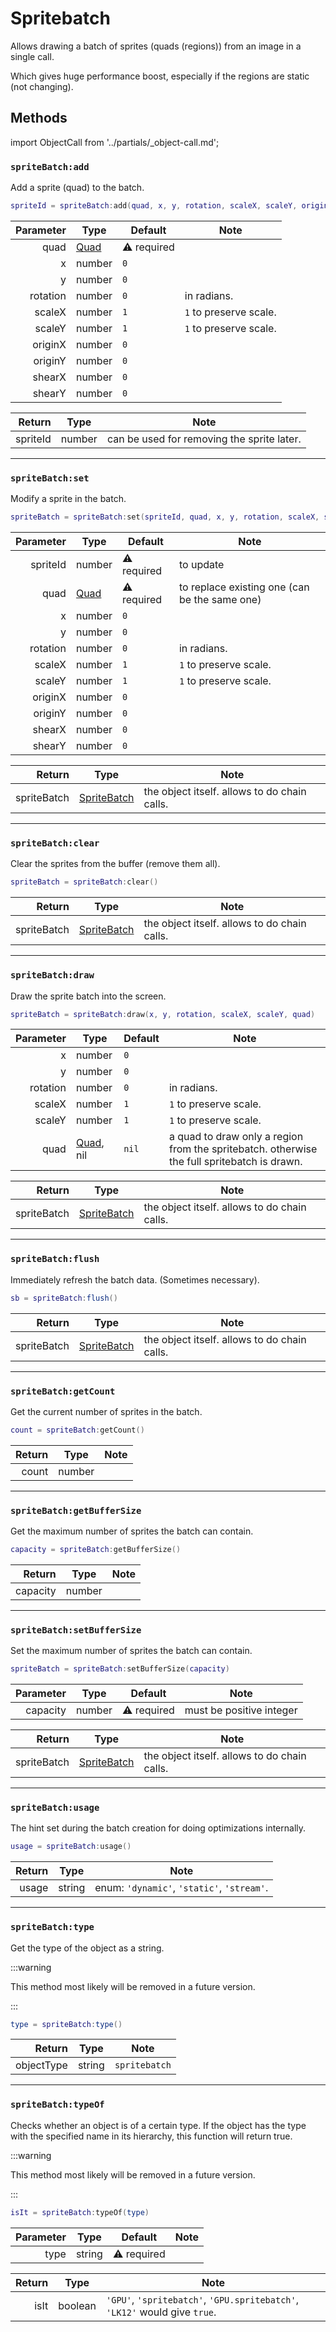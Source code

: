 
# Spritebatch

Allows drawing a batch of sprites (quads (regions)) from an image in a single call.

Which gives huge performance boost, especially if the regions are static (not changing).

## Methods

import ObjectCall from '../partials/_object-call.md';

<ObjectCall />

### `spriteBatch:add`

Add a sprite (quad) to the batch.

```lua
spriteId = spriteBatch:add(quad, x, y, rotation, scaleX, scaleY, originX, originY, shearX, shearY)
```

| Parameter | Type   | Default     | Note                   |
|----------:|--------|-------------|------------------------|
|      quad | [Quad] | ⚠️ required |                        |
|         x | number | `0`         |                        |
|         y | number | `0`         |                        |
|  rotation | number | `0`         | in radians.            |
|    scaleX | number | `1`         | `1` to preserve scale. |
|    scaleY | number | `1`         | `1` to preserve scale. |
|   originX | number | `0`         |                        |
|   originY | number | `0`         |                        |
|    shearX | number | `0`         |                        |
|    shearY | number | `0`         |                        |

|   Return | Type   | Note                                       |
|---------:|--------|--------------------------------------------|
| spriteId | number | can be used for removing the sprite later. |

---

### `spriteBatch:set`

Modify a sprite in the batch.

```lua
spriteBatch = spriteBatch:set(spriteId, quad, x, y, rotation, scaleX, scaleY, originX, originY, shearX, shearY)
```

| Parameter | Type   | Default     | Note                                          |
|----------:|--------|-------------|-----------------------------------------------|
|  spriteId | number | ⚠️ required | to update                                     |
|      quad | [Quad] | ⚠️ required | to replace existing one (can be the same one) |
|         x | number | `0`         |                                               |
|         y | number | `0`         |                                               |
|  rotation | number | `0`         | in radians.                                   |
|    scaleX | number | `1`         | `1` to preserve scale.                        |
|    scaleY | number | `1`         | `1` to preserve scale.                        |
|   originX | number | `0`         |                                               |
|   originY | number | `0`         |                                               |
|    shearX | number | `0`         |                                               |
|    shearY | number | `0`         |                                               |

|      Return | Type          | Note                                         |
|------------:|---------------|----------------------------------------------|
| spriteBatch | [SpriteBatch] | the object itself. allows to do chain calls. |

---

### `spriteBatch:clear`

Clear the sprites from the buffer (remove them all). 

```lua
spriteBatch = spriteBatch:clear()
```

|      Return | Type          | Note                                         |
|------------:|---------------|----------------------------------------------|
| spriteBatch | [SpriteBatch] | the object itself. allows to do chain calls. |

---

### `spriteBatch:draw`

Draw the sprite batch into the screen.

```lua
spriteBatch = spriteBatch:draw(x, y, rotation, scaleX, scaleY, quad)
```

| Parameter | Type        | Default | Note                                                                                        |
|----------:|-------------|---------|---------------------------------------------------------------------------------------------|
|         x | number      | `0`     |                                                                                             |
|         y | number      | `0`     |                                                                                             |
|  rotation | number      | `0`     | in radians.                                                                                 |
|    scaleX | number      | `1`     | `1` to preserve scale.                                                                      |
|    scaleY | number      | `1`     | `1` to preserve scale.                                                                      |
|      quad | [Quad], nil | `nil`   | a quad to draw only a region from the spritebatch. otherwise the full spritebatch is drawn. |

|      Return | Type          | Note                                         |
|------------:|---------------|----------------------------------------------|
| spriteBatch | [SpriteBatch] | the object itself. allows to do chain calls. |

---

### `spriteBatch:flush`

Immediately refresh the batch data. (Sometimes necessary).

```lua
sb = spriteBatch:flush()
```

|      Return | Type          | Note                                         |
|------------:|---------------|----------------------------------------------|
| spriteBatch | [SpriteBatch] | the object itself. allows to do chain calls. |

---

### `spriteBatch:getCount`

Get the current number of sprites in the batch.

```lua
count = spriteBatch:getCount()
```

| Return | Type   | Note |
|-------:|--------|------|
|  count | number |      |

---

### `spriteBatch:getBufferSize`

Get the maximum number of sprites the batch can contain.

```lua
capacity = spriteBatch:getBufferSize()
```

|   Return | Type   | Note |
|---------:|--------|------|
| capacity | number |      |

---

### `spriteBatch:setBufferSize`

Set the maximum number of sprites the batch can contain.

```lua
spriteBatch = spriteBatch:setBufferSize(capacity)
```

| Parameter | Type   | Default     | Note                     |
|----------:|--------|-------------|--------------------------|
|  capacity | number | ⚠️ required | must be positive integer |

|      Return | Type          | Note                                         |
|------------:|---------------|----------------------------------------------|
| spriteBatch | [SpriteBatch] | the object itself. allows to do chain calls. |

---

### `spriteBatch:usage`

The hint set during the batch creation for doing optimizations internally.

```lua
usage = spriteBatch:usage()
```

| Return | Type   | Note                                       |
|-------:|--------|--------------------------------------------|
|  usage | string | enum: `'dynamic'`, `'static'`, `'stream'`. |


---

### `spriteBatch:type`

Get the type of the object as a string.

:::warning

This method most likely will be removed in a future version.

:::

```lua
type = spriteBatch:type()
```

|     Return | Type   | Note          |
|-----------:|--------|---------------|
| objectType | string | `spritebatch` |

---

### `spriteBatch:typeOf`

Checks whether an object is of a certain type. If the object has the type with the specified name in its hierarchy, this function will return true.

:::warning

This method most likely will be removed in a future version.

:::

```lua
isIt = spriteBatch:typeOf(type)
```

| Parameter | Type   | Default     | Note |
|----------:|--------|-------------|------|
|      type | string | ⚠️ required |      |

| Return | Type    | Note                                                                       |
|-------:|---------|----------------------------------------------------------------------------|
|   isIt | boolean | `'GPU'`, `'spritebatch'`, `'GPU.spritebatch'`, `'LK12'` would give `true`. |

[Image]: ./image
[Quad]: ./quad
[SpriteBatch]: #

